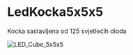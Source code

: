 # LedKocka5x5x5
Kocka sastavljena od 125 svjetlećih dioda

![LED_Cube_5x5x5](https://user-images.githubusercontent.com/5957510/135715022-b85a7095-d235-457f-b321-4fe90a2ca9e6.gif)
